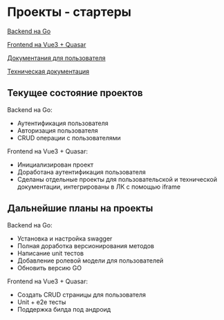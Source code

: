 # Проекты - стартеры

[Backend на Go](https://github.com/upikoth/project-starter-backend)

[Frontend на Vue3 + Quasar](https://github.com/upikoth/project-starter-frontend)

[Документания для пользователя](https://github.com/upikoth/project-starter-user-documentation)

[Техническая документация](https://github.com/upikoth/project-starter-technical-documentation)

## Текущее состояние проектов

Backend на Go:

+ Аутентификация пользователя
+ Авторизация пользователя
+ CRUD операции с пользователями

Frontend на Vue3 + Quasar:

+ Инициализирован проект
+ Доработана аутентификация пользователя
+ Сделаны отдельные проекты для пользовательской и технической документации, интегрированы в ЛК с помощью iframe

## Дальнейшие планы на проекты

Backend на Go:

+ Установка и настройка swagger
+ Полная доработка версионирования методов
+ Написание unit тестов
+ Добавление ролевой модели для пользователей
+ Обновить версию GO

Frontend на Vue3 + Quasar:

+ Создать CRUD страницы для пользователя
+ Unit + e2e тесты
+ Поддержка билда под андроид
